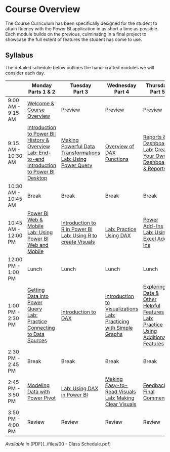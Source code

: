 # Course Overview
The Course Curriculum has been specifically designed for the student to attain fluency with the Power BI application in as short a time as possible. Each module builds on the previous, culminating in a final project to showcase the full extent of features the student has come to use.

## Syllabus
The detailed schedule below outlines the hand-crafted modules we will consider each day.

|         | Monday<br>Parts 1 & 2 | Tuesday<br>Part 3 | Wednesday<br>Part 4 | Thursday<br>Part 5 |
|---------|--------|---------|-----------|----------|
| 9:00 AM - 9:15 AM | [Welcome & Course Overview](../../2-Course/01) | Preview | Preview | Preview |
| 9:15 AM - 10:30 AM | [Introduction to Power BI: History & Overview](../../2-Course/02)<br>[Lab: End-to-end Introduction to Power BI Desktop](../../2-Course/02lab)  | [Making Powerful Data Transformations](../../2-Course/04)<br>[Lab: Using Power Query](../../2-Course/04) | [Overview of DAX Functions](../../2-Course/14) | [Reports & Dashboards](../../2-Course/08)<br>[Lab: Create Your Own Dashboards & Reports](../../2-Course/08) |
| 10:30 AM - 10:45 AM | Break | Break | Break | Break |
| 10:45 AM - 12:00 PM | [Power BI Web & Mobile](../../2-Course/10)<br>[Lab: Using Power BI Web and Mobile](../../2-Course/10lab) | [Introduction to R in Power BI](../../2-Course/09)<br>[Lab: Using R to create Visuals](../../2-Course/09) | [Lab: Practice Using DAX](../../2-Course/14)  | [Power Add-Ins](../../2-Course/12)<br>[Lab: Using Excel Add-Ins](../../2-Course/12) |
| 12:00 PM - 1:00 PM | Lunch | Lunch | Lunch | Lunch |
| 1:00 PM - 2:30 PM | [Getting Data into Power Query](../../2-Course/03)  <br>[Lab: Practice Connecting to Data Sources](../../2-Course/03) | [Introduction to DAX](../../2-Course/13) | [Introduction to Visualizations](../../2-Course/06)<br>[Lab: Practicing with Simple Graphs](../../2-Course/06) | [Exploring Data & Other Helpful Features](../../2-Course/11)<br>[Lab: Practice Using Additional Features](../../2-Course/11) |
| 2:30 PM - 2:45 PM | Break | Break | Break | Break |
| 2:45 PM - 3:50 PM | [Modeling Data with Power Pivot](../../2-Course/05) | [Lab: Using DAX in Power BI](../../2-Course/13) | [Making Easy-to-Read Visuals](../../2-Course/07)<br>[Lab: Making Clear Visuals](../../2-Course/07) | [Feedback & Final Comments](../../2-Course/day4/16) |
| 3:50 PM - 4:00 PM | Review | Review | Review | Review |

*Available in* [PDF](../files/00 - Class Schedule.pdf)